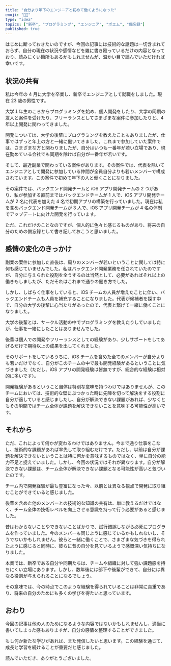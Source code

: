 ```yaml
---
title: "自分より年下のエンジニアと初めて働くようになった"
emoji: "👨🏼"
type: "idea"
topics: ["新卒", "プログラミング", "エンジニア", "ポエム", "備忘録"]
published: true
---
```


はじめに断っておきたいのですが、今回の記事には技術的な話題は一切含まれておらず、自分の現在の状況や感情などを雑に書き殴っているだけの内容となっており、読みにくい箇所もあるかもしれませんが、温かい目で読んでいただければ幸いです。

## 状況の共有

私は今年の 4 月に大学を卒業し、新卒でエンジニアとして就職をしました。現在 23 歳の男性です。

大学１年生のころからプログラミングを始め、個人開発をしたり、大学の同期の友人と案件を受けたり、フリーランスとしてさまざまな案件に参加したりと、4 年以上開発に関わってきました。

開発については、大学の後輩にプログラミングを教えたこともありましたが、仕事ではずっと年上の方と一緒に働いてきました。これまで参加していた案件では、さまざまな方と関わりましたが、自分はいつも一番年が若い立場であり、現在勤めている会社でも同期を除けば自分が一番年が若いです。

そして、最近副業で関わっている案件があります。その案件では、代表を除いてエンジニアとして開発に参加している仲間が全員自分よりも若いメンバーで構成されています。この案件で初めて年下の人と働くことになりました。

その案件では、バックエンド開発チームと iOS アプリ開発チームの 2 つがあり、私が参加する直前まではバックエンドチームが 1 人で、iOS アプリ開発チームが 2 名に代表を加えた 4 名で初期アプリの構築を行っていました。現在は私を含めバックエンド開発チームが 3 人で、iOS アプリ開発チームが 4 名の体制でアップデートに向けた開発を行っています。

ただ、これだけのことなのですが、個人的に色々と感じるものがあり、将来の自分のための備忘録として書き記しておこうと思いました。

## 感情の変化のきっかけ

副業の案件に参加した直後は、周りのメンバーが若いということに関しては特に何も感じていませんでした。私はバックエンド開発業務を任されていたのですが、自分に与えられた役割を全うするのは当然として、必要があればそれ以上の働きもしましたが、ただそれはこれまで通りの働き方でした。

しかし、しばらく仕事をしていると、iOS チームの人員が増えたことに伴い、バックエンドチームも人員を補充することになりました。代表が候補者を探す中で、自分の大学の後輩に心当たりがあったので、代表と繋げて一緒に働くことになりました。

大学の後輩とは、サークル活動の中でプログラミングを教えたりしていましたが、仕事を一緒にしたことはありませんでした。

後輩は個人での開発やフリーランスとしての経験があり、少しサポートをしてあげるだけで期待以上の成果を出してくれました。

そのサポートをしているうちに、iOS チームを含めた全てのメンバーが自分よりも若いだけでなく、自分がこのチームの中で最も開発経験があるということに気づきました（ただし、iOS アプリの開発経験は皆無ですが、総合的な経験は相対的に多いです）。

開発経験があるということ自体は特別な意味を持つわけではありませんが、このチームにおいては、技術的な壁にぶつかった時に先陣を切って解決をする役割に自分が適していると感じましたし、自分が解決できない課題があれば、少なくともその瞬間ではチーム全体が課題を解決できないことを意味する可能性が高いです。

## それから

ただ、これによって何かが変わるわけではありません。今まで通り仕事をこなし、技術的な課題があれば率先して取り組むだけです。ただし、以前は自分が課題を解決できないということは特に何かを意味するものではなく、単に自分の能力不足と捉えていました。しかし、今回の状況ではそれが異なります。自分が解決できない課題は、チーム全体が解決できない課題となる可能性が高いと気づいたのです。

チーム内で開発経験が最も豊富になった今、以前とは異なる視点で開発に取り組むことができていると感じました。

後輩を含めた他のメンバーとの技術的な知識の共有は、単に教えるだけではなく、チーム全体の技術レベルを向上させる意識を持って行う必要があると感じました。

昔はわからないことやできないことばかりで、試行錯誤しながら必死にプログラムを作っていました。今のメンバーも同じように感じているかもしれないし、そうでないかもしれません。彼らと一緒に働くことで、さまざまな気づきを得られたように感じると同時に、彼らに昔の自分を見ているようで感慨深い気持ちになりました。

本業では、新卒である自分や同期たちは、チームや組織に対して強い課題感を持ちにくい立場にあります。しかし、数年後には部下や後輩ができて、自分には異なる役割が与えられることになるでしょう。

その意味では、今の時点でこのような経験を得られていることは非常に貴重であり、将来の自分のためにも多くの学びを得たいと思っています。

## おわり

今回の記事は他の人のためになるような内容ではないかもしれませんし、適当に書いてしまった感もありますが、自分の感情を整理することができました。

もし何か新たな学びがあれば、また発信したいと思います。この経験を通じて、成長と学習を続けることが重要だと感じました。

読んでいただき、ありがとうございました。
